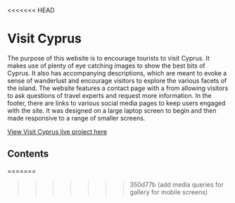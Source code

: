 <<<<<<< HEAD
# Visit Cyprus

The purpose of this website is to encourage tourists to visit Cyprus. It makes use of plenty of eye catching images to show the best bits of Cyprus.
It also has accompanying descriptions, which are meant to evoke a sense of wanderlust and encourage visitors to explore the various facets of the island.
The website features a contact page with a from allowing visitors to ask questions of travel experts and request more information.
In the footer, there are links to various social media pages to keep users engaged with the site.
It was designed on a large laptop screen to begin and then made responsive to a range of smaller screens.

[View Visit Cyprus live project here](https://norfolktate.github.io/project-1-cyprus/)

## Contents
=======

>>>>>>> 350d77b (add media queries for gallery for mobile screens)




